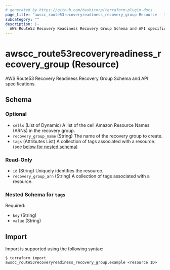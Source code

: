 ```yaml
---
# generated by https://github.com/hashicorp/terraform-plugin-docs
page_title: "awscc_route53recoveryreadiness_recovery_group Resource - terraform-provider-awscc"
subcategory: ""
description: |-
  AWS Route53 Recovery Readiness Recovery Group Schema and API specifications.
---
```


# awscc_route53recoveryreadiness_recovery_group (Resource)

AWS Route53 Recovery Readiness Recovery Group Schema and API specifications.



<!-- schema generated by tfplugindocs -->
## Schema

### Optional

- `cells` (List of Dynamic) A list of the cell Amazon Resource Names (ARNs) in the recovery group.
- `recovery_group_name` (String) The name of the recovery group to create.
- `tags` (Attributes List) A collection of tags associated with a resource. (see [below for nested schema](#nestedatt--tags))

### Read-Only

- `id` (String) Uniquely identifies the resource.
- `recovery_group_arn` (String) A collection of tags associated with a resource.

<a id="nestedatt--tags"></a>
### Nested Schema for `tags`

Required:

- `key` (String)
- `value` (String)

## Import

Import is supported using the following syntax:

```shell
$ terraform import awscc_route53recoveryreadiness_recovery_group.example <resource ID>
```
